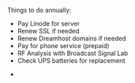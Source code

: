Things to do annually:

-   Pay Linode for server
-   Renew SSL if needed
-   Renew Dreamhost domains if needed
-   Pay for phone service (prepaid)
-   RF Analysis with Broadcast Signal Lab
-   Check UPS batteries for replacement

*
